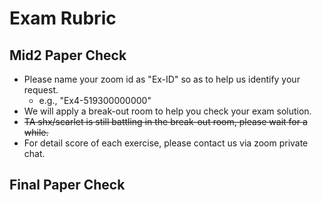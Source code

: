 # Exam Rubric
## Mid2 Paper Check
- Please name your zoom id as "Ex-ID" so as to help us identify your request.
  - e.g., "Ex4-519300000000"
- We will apply a break-out room to help you check your exam solution.
- ~~TA shx/scarlet is still battling in the break-out room, please wait for a while.~~
- For detail score of each exercise, please contact us via zoom private chat.

## Final Paper Check